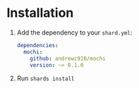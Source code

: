 # Installation

1. Add the dependency to your `shard.yml`:  

   ```yaml
   dependencies:
     mochi:
       github: andrewc910/mochi
       version: ~> 0.1.0
   ```

2. Run `shards install`  